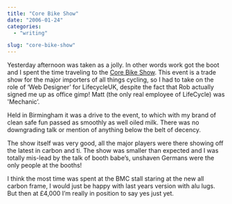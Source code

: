 ```yaml
---
title: "Core Bike Show"
date: "2006-01-24"
categories:
  - "writing"

slug: "core-bike-show"
---
```


<!-- ![Corebike Show](/images/90745722.jpg) -->

Yesterday afternoon was taken as a jolly. In other words work got the boot and I spent the time traveling to the [Core Bike Show](https://corebike.co.uk/).
This event is a trade show for the major importers of all things cycling, so I had to take on the role of ‘Web Designer’ for LifecycleUK, despite the fact that Rob actually signed me up as office gimp! Matt (the only real employee of LifeCycle) was 'Mechanic’.

Held in Birmingham it was a drive to the event, to which with my brand of clean safe fun passed as smoothly as well oiled milk. There was no downgrading talk or mention of anything below the belt of decency.

The show itself was very good, all the major players were there showing off the latest in carbon and ti. The show was smaller than expected and I was totally mis-lead by the talk of booth babe’s, unshaven Germans were the only people at the booths!

I think the most time was spent at the BMC stall staring at the new all carbon frame, I would just be happy with last years version with alu lugs. But then at £4,000 I’m really in position to say yes just yet.
